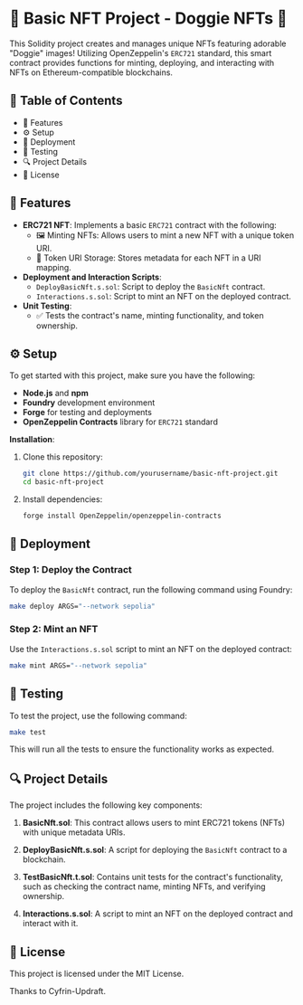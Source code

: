 # 🐾 Basic NFT Project - Doggie NFTs 🐾

This Solidity project creates and manages unique NFTs featuring adorable "Doggie" images! Utilizing OpenZeppelin's `ERC721` standard, this smart contract provides functions for minting, deploying, and interacting with NFTs on Ethereum-compatible blockchains.

## 📑 Table of Contents

-   🎨 Features
-   ⚙️ Setup
-   🚀 Deployment
-   🧪 Testing
-   🔍 Project Details
-   📜 License

## 🎨 Features

-   **ERC721 NFT**: Implements a basic `ERC721` contract with the following:
    -   🖼️ Minting NFTs: Allows users to mint a new NFT with a unique token URI.
    -   📂 Token URI Storage: Stores metadata for each NFT in a URI mapping.
-   **Deployment and Interaction Scripts**:
    -   `DeployBasicNft.s.sol`: Script to deploy the `BasicNft` contract.
    -   `Interactions.s.sol`: Script to mint an NFT on the deployed contract.
-   **Unit Testing**:
    -   ✅ Tests the contract's name, minting functionality, and token ownership.

## ⚙️ Setup

To get started with this project, make sure you have the following:

-   **Node.js** and **npm**
-   **Foundry** development environment
-   **Forge** for testing and deployments
-   **OpenZeppelin Contracts** library for `ERC721` standard

**Installation**:

1. Clone this repository:
    ```bash
    git clone https://github.com/yourusername/basic-nft-project.git
    cd basic-nft-project
    ```
2. Install dependencies:
    ```bash
    forge install OpenZeppelin/openzeppelin-contracts
    ```

## 🚀 Deployment

### Step 1: Deploy the Contract

To deploy the `BasicNft` contract, run the following command using Foundry:

```bash
make deploy ARGS="--network sepolia"
```

### Step 2: Mint an NFT

Use the `Interactions.s.sol` script to mint an NFT on the deployed contract:

```bash
make mint ARGS="--network sepolia"
```

## 🧪 Testing

To test the project, use the following command:

```bash
make test
```

This will run all the tests to ensure the functionality works as expected.

## 🔍 Project Details

The project includes the following key components:

1. **BasicNft.sol**:
   This contract allows users to mint ERC721 tokens (NFTs) with unique metadata URIs.

2. **DeployBasicNft.s.sol**:
   A script for deploying the `BasicNft` contract to a blockchain.

3. **TestBasicNft.t.sol**:
   Contains unit tests for the contract's functionality, such as checking the contract name, minting NFTs, and verifying ownership.

4. **Interactions.s.sol**:
   A script to mint an NFT on the deployed contract and interact with it.

## 📜 License

This project is licensed under the MIT License.

Thanks to Cyfrin-Updraft.

